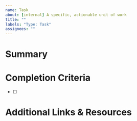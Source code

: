 ```yaml
---
name: Task
about: [internal] A specific, actionable unit of work
title: ""
labels: "Type: Task"
assignees: ""
---
```


# Summary

<!-- Describe the task -->

# Completion Criteria

<!-- List the necessary criteria to complete this issue -->

- [ ]

# Additional Links & Resources

<!-- Anything that might need to be referenced during implementation -->
